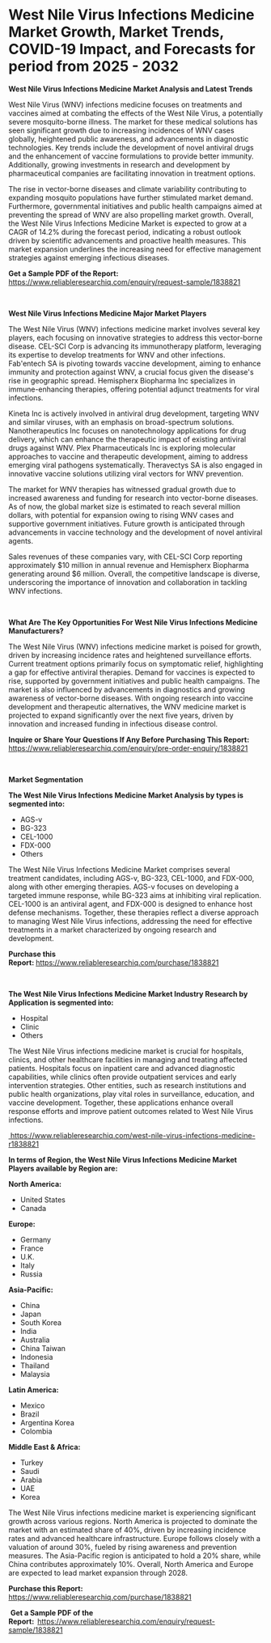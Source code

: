 <p><h1>West Nile Virus Infections Medicine Market Growth, Market Trends, COVID-19 Impact, and Forecasts for period from 2025 - 2032</h1></p><p><strong>West Nile Virus Infections Medicine Market Analysis and Latest Trends</strong></p>
<p><p>West Nile Virus (WNV) infections medicine focuses on treatments and vaccines aimed at combating the effects of the West Nile Virus, a potentially severe mosquito-borne illness. The market for these medical solutions has seen significant growth due to increasing incidences of WNV cases globally, heightened public awareness, and advancements in diagnostic technologies. Key trends include the development of novel antiviral drugs and the enhancement of vaccine formulations to provide better immunity. Additionally, growing investments in research and development by pharmaceutical companies are facilitating innovation in treatment options.</p><p>The rise in vector-borne diseases and climate variability contributing to expanding mosquito populations have further stimulated market demand. Furthermore, governmental initiatives and public health campaigns aimed at preventing the spread of WNV are also propelling market growth. Overall, the West Nile Virus Infections Medicine Market is expected to grow at a CAGR of 14.2% during the forecast period, indicating a robust outlook driven by scientific advancements and proactive health measures. This market expansion underlines the increasing need for effective management strategies against emerging infectious diseases.</p></p>
<p><strong>Get a Sample PDF of the Report:&nbsp;</strong> <a href="https://www.reliableresearchiq.com/enquiry/request-sample/1838821?utm_campaign=1720&utm_medium=2&utm_source=Github&utm_content=ia&utm_term=19042025&utm_id=west-nile-virus-infections-medicine">https://www.reliableresearchiq.com/enquiry/request-sample/1838821</a></p>
<p>&nbsp;</p>
<p><strong>West Nile Virus Infections Medicine Major Market Players</strong></p>
<p><p>The West Nile Virus (WNV) infections medicine market involves several key players, each focusing on innovative strategies to address this vector-borne disease. CEL-SCI Corp is advancing its immunotherapy platform, leveraging its expertise to develop treatments for WNV and other infections. Fab'entech SA is pivoting towards vaccine development, aiming to enhance immunity and protection against WNV, a crucial focus given the disease's rise in geographic spread. Hemispherx Biopharma Inc specializes in immune-enhancing therapies, offering potential adjunct treatments for viral infections.</p><p>Kineta Inc is actively involved in antiviral drug development, targeting WNV and similar viruses, with an emphasis on broad-spectrum solutions. Nanotherapeutics Inc focuses on nanotechnology applications for drug delivery, which can enhance the therapeutic impact of existing antiviral drugs against WNV. Plex Pharmaceuticals Inc is exploring molecular approaches to vaccine and therapeutic development, aiming to address emerging viral pathogens systematically. Theravectys SA is also engaged in innovative vaccine solutions utilizing viral vectors for WNV prevention.</p><p>The market for WNV therapies has witnessed gradual growth due to increased awareness and funding for research into vector-borne diseases. As of now, the global market size is estimated to reach several million dollars, with potential for expansion owing to rising WNV cases and supportive government initiatives. Future growth is anticipated through advancements in vaccine technology and the development of novel antiviral agents. </p><p>Sales revenues of these companies vary, with CEL-SCI Corp reporting approximately $10 million in annual revenue and Hemispherx Biopharma generating around $6 million. Overall, the competitive landscape is diverse, underscoring the importance of innovation and collaboration in tackling WNV infections.</p></p>
<p>&nbsp;</p>
<p><strong>What Are The Key Opportunities For West Nile Virus Infections Medicine Manufacturers?</strong></p>
<p><p>The West Nile Virus (WNV) infections medicine market is poised for growth, driven by increasing incidence rates and heightened surveillance efforts. Current treatment options primarily focus on symptomatic relief, highlighting a gap for effective antiviral therapies. Demand for vaccines is expected to rise, supported by government initiatives and public health campaigns. The market is also influenced by advancements in diagnostics and growing awareness of vector-borne diseases. With ongoing research into vaccine development and therapeutic alternatives, the WNV medicine market is projected to expand significantly over the next five years, driven by innovation and increased funding in infectious disease control.</p></p>
<p><strong>Inquire or Share Your Questions If Any Before Purchasing This Report:</strong> <a href="https://www.reliableresearchiq.com/enquiry/pre-order-enquiry/1838821?utm_campaign=1720&utm_medium=2&utm_source=Github&utm_content=ia&utm_term=19042025&utm_id=west-nile-virus-infections-medicine">https://www.reliableresearchiq.com/enquiry/pre-order-enquiry/1838821</a></p>
<p>&nbsp;</p>
<p><strong>Market Segmentation</strong></p>
<p><strong>The West Nile Virus Infections Medicine Market Analysis by types is segmented into:</strong></p>
<p><ul><li>AGS-v</li><li>BG-323</li><li>CEL-1000</li><li>FDX-000</li><li>Others</li></ul></p>
<p><p>The West Nile Virus Infections Medicine Market comprises several treatment candidates, including AGS-v, BG-323, CEL-1000, and FDX-000, along with other emerging therapies. AGS-v focuses on developing a targeted immune response, while BG-323 aims at inhibiting viral replication. CEL-1000 is an antiviral agent, and FDX-000 is designed to enhance host defense mechanisms. Together, these therapies reflect a diverse approach to managing West Nile Virus infections, addressing the need for effective treatments in a market characterized by ongoing research and development.</p></p>
<p><strong>Purchase this Report:&nbsp;</strong><a href="https://www.reliableresearchiq.com/purchase/1838821?utm_campaign=1720&utm_medium=2&utm_source=Github&utm_content=ia&utm_term=19042025&utm_id=west-nile-virus-infections-medicine">https://www.reliableresearchiq.com/purchase/1838821</a></p>
<p>&nbsp;</p>
<p><strong>The West Nile Virus Infections Medicine Market Industry Research by Application is segmented into:</strong></p>
<p><ul><li>Hospital</li><li>Clinic</li><li>Others</li></ul></p>
<p><p>The West Nile Virus infections medicine market is crucial for hospitals, clinics, and other healthcare facilities in managing and treating affected patients. Hospitals focus on inpatient care and advanced diagnostic capabilities, while clinics often provide outpatient services and early intervention strategies. Other entities, such as research institutions and public health organizations, play vital roles in surveillance, education, and vaccine development. Together, these applications enhance overall response efforts and improve patient outcomes related to West Nile Virus infections.</p></p>
<p><a href="https://www.reliableresearchiq.com/west-nile-virus-infections-medicine-r1838821?utm_campaign=1720&utm_medium=2&utm_source=Github&utm_content=ia&utm_term=19042025&utm_id=west-nile-virus-infections-medicine">&nbsp;https://www.reliableresearchiq.com/west-nile-virus-infections-medicine-r1838821</a></p>
<p><strong>In terms of Region, the West Nile Virus Infections Medicine Market Players available by Region are:</strong></p>
<p>
    <p> <strong> North America: </strong>
        <ul>
            <li>United States</li>
            <li>Canada</li>
        </ul>
        </p> 
    <p> <strong> Europe: </strong>
        <ul>
            <li>Germany</li>
            <li>France</li>
            <li>U.K.</li>
            <li>Italy</li>
            <li>Russia</li>
        </ul>
        </p> 
    <p> <strong> Asia-Pacific: </strong>
        <ul>
            <li>China</li>
            <li>Japan</li>
            <li>South Korea</li>
            <li>India</li>
            <li>Australia</li>
            <li>China Taiwan</li>
            <li>Indonesia</li>
            <li>Thailand</li>
            <li>Malaysia</li>
        </ul>
        </p> 
    <p> <strong> Latin America: </strong>
        <ul>
            <li>Mexico</li>
            <li>Brazil</li>
            <li>Argentina Korea</li>
            <li>Colombia</li>
        </ul>
        </p> 
    <p> <strong> Middle East & Africa: </strong>
        <ul>
            <li>Turkey</li>
            <li>Saudi</li>
            <li>Arabia</li>
            <li>UAE</li>
            <li>Korea</li>
        </ul>
    </p>
    </p>
<p><p>The West Nile Virus infections medicine market is experiencing significant growth across various regions. North America is projected to dominate the market with an estimated share of 40%, driven by increasing incidence rates and advanced healthcare infrastructure. Europe follows closely with a valuation of around 30%, fueled by rising awareness and prevention measures. The Asia-Pacific region is anticipated to hold a 20% share, while China contributes approximately 10%. Overall, North America and Europe are expected to lead market expansion through 2028.</p></p>
<p><strong>Purchase this Report: </strong><a href="https://www.reliableresearchiq.com/purchase/1838821?utm_campaign=1720&utm_medium=2&utm_source=Github&utm_content=ia&utm_term=19042025&utm_id=west-nile-virus-infections-medicine">https://www.reliableresearchiq.com/purchase/1838821</a></p>
<p>&nbsp;<strong>Get a Sample PDF of the Report:&nbsp;&nbsp;</strong><a href="https://www.reliableresearchiq.com/enquiry/request-sample/1838821?utm_campaign=1720&utm_medium=2&utm_source=Github&utm_content=ia&utm_term=19042025&utm_id=west-nile-virus-infections-medicine">https://www.reliableresearchiq.com/enquiry/request-sample/1838821</a></p>
<p><strong></strong></p>
<p><p></p><p></p><p></p></p>